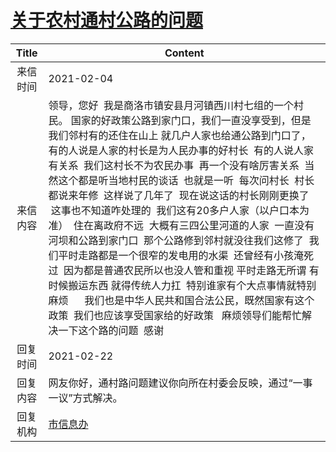 # [关于农村通村公路的问题](http://www.shangluo.gov.cn/zmhd/ldxxxx.jsp?urltype=leadermail.LeaderMailContentUrl&wbtreeid=1112&leadermailid=6898)

| Title |                                                                                                                                                                                                                               Content                                                                                                                                                                                                                                |
|:-----:|----------------------------------------------------------------------------------------------------------------------------------------------------------------------------------------------------------------------------------------------------------------------------------------------------------------------------------------------------------------------------------------------------------------------------------------------------------------------|
| 来信时间  | 2021-02-04                                                                                                                                                                                                                                                                                                                                                                                                                                                           |
| 来信内容  | 领导，您好  我是商洛市镇安县月河镇西川村七组的一个村民。 国家的好政策公路到家门口，我们一直没享受到，但是我们邻村有的还住在山上 就几户人家也给通公路到门口了，有的人说是人家的村长是为人民办事的好村长  有的人说人家有关系  我们这村长不为农民办事  再一个没有啥厉害关系  当然这个都是听当地村民的谈话  也就是一听  每次问村长  村长都说来年修  这样说了几年了  现在说这话的村长刚刚更换了  这事也不知道咋处理的  我们这有20多户人家（以户口本为准）  住在离政府不远  大概有三四公里河道的人家  一直没有河坝和公路到家门口  那个公路修到邻村就没往我们这修了  我们平时走路都是一个很窄的发电用的水渠  还曾经有小孩淹死过  因为都是普通农民所以也没人管和重视 平时走路无所谓 有时候搬运东西 就得传统人力扛  特别谁家有个大点事情就特别麻烦      我们也是中华人民共和国合法公民，既然国家有这个政策  我们也应该享受国家给的好政策   麻烦领导们能帮忙解决一下这个路的问题  感谢 |
| 回复时间  | 2021-02-22                                                                                                                                                                                                                                                                                                                                                                                                                                                           |
| 回复内容  | 网友你好，通村路问题建议你向所在村委会反映，通过“一事一议”方式解决。                                                                                                                                                                                                                                                                                                                                                                                                                                  |
| 回复机构  | [市信息办](../../category/agencies/市信息办.md)                                                                                                                                                                                                                                                                                                                                                                                                                              |